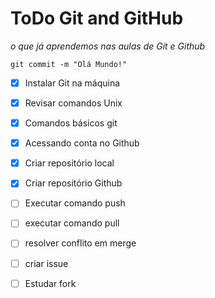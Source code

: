  # ToDo Git and GitHub 

 *o que já aprendemos nas aulas de Git e Github*

 `git commit -m "Olá Mundo!"`

- [x] Instalar Git na máquina
- [x] Revisar comandos Unix
- [x] Comandos básicos git
- [x] Acessando conta no Github 
- [x] Criar repositório local
- [x] Criar repositório Github
- [ ] Executar comando push
- [ ] executar comando pull
- [ ] resolver conflito em merge
- [ ] criar issue
- [ ] Estudar fork

